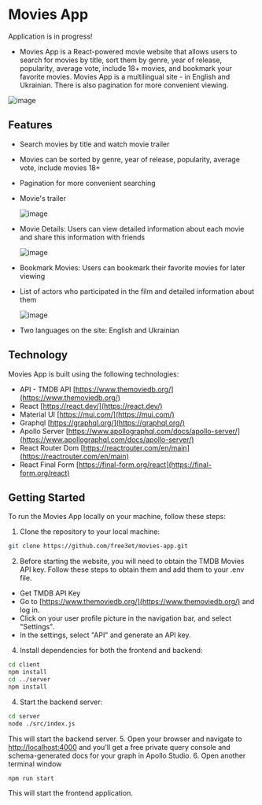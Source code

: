 # Movies App

Application is in progress!

- Movies App is a React-powered movie website that allows users to search for movies by title, sort them by genre, year of release, popularity, average vote, include 18+ movies, and bookmark your favorite movies. Movies App is a multilingual site - in English and Ukrainian. There is also pagination for more convenient viewing.

![image](https://github.com/free3et/movies-app/assets/19286076/9855bbf0-6f75-4b98-9955-7ed2e3b5ddb4)

## Features
- Search movies by title and watch movie trailer
- Movies can be sorted by genre, year of release, popularity, average vote, include movies 18+
- Pagination for more convenient searching
- Movie's trailer
  
  ![image](https://github.com/free3et/movies-app/assets/19286076/c4d6c10d-a9f2-424c-889c-55f38af84208)

- Movie Details: Users can view detailed information about each movie and share this information with friends
  
  ![image](https://github.com/free3et/movies-app/assets/19286076/acd2483d-d02d-4b1f-95ad-35f42026ce1b)
  
- Bookmark Movies: Users can bookmark their favorite movies for later viewing
- List of actors who participated in the film and detailed information about them
  
  ![image](https://github.com/free3et/movies-app/assets/19286076/e4cc2b2a-a05e-4bf4-ad99-7ba8c21e2a2d)

- Two languages on the site: English and Ukrainian

## Technology
Movies App is built using the following technologies:
- API - TMDB API [https://www.themoviedb.org/](https://www.themoviedb.org/)
- React [https://react.dev/](https://react.dev/)
- Material UI [https://mui.com/](https://mui.com/) 
- Graphql [https://graphql.org/](https://graphql.org/)
- Apollo Server [https://www.apollographql.com/docs/apollo-server/](https://www.apollographql.com/docs/apollo-server/)
- React Router Dom [https://reactrouter.com/en/main](https://reactrouter.com/en/main)
- React Final Form [https://final-form.org/react](https://final-form.org/react)

## Getting Started

To run the Movies App locally on your machine, follow these steps:

1. Clone the repository to your local machine:

```bash
git clone https://github.com/free3et/movies-app.git
```
2. Before starting the website, you will need to obtain the TMDB Movies API key. Follow these steps to obtain them and add them to your .env file.
- Get TMDB API Key
- Go to [https://www.themoviedb.org/](https://www.themoviedb.org/) and log in.
- Click on your user profile picture in the navigation bar, and select "Settings".
- In the settings, select "API" and generate an API key.
4. Install dependencies for both the frontend and backend:
```bash
cd client
npm install
cd ../server
npm install
```
4. Start the backend server:
```bash
cd server
node ./src/index.js
```
This will start the backend server.
5. Open your browser and navigate to [http://localhost:4000](http://localhost:4000) and you'll get a free private query console and schema-generated docs for your graph in Apollo Studio.
6. Open another terminal window
```bash
npm run start
```
This will start the frontend application.


